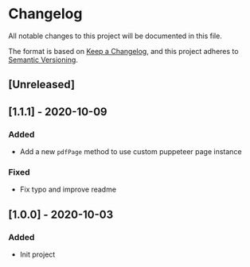 # Changelog
All notable changes to this project will be documented in this file.

The format is based on [Keep a Changelog](https://keepachangelog.com/en/1.0.0/),
and this project adheres to [Semantic Versioning](https://semver.org/spec/v2.0.0.html).

## [Unreleased]

## [1.1.1] - 2020-10-09
### Added
- Add a new `pdfPage` method to use custom puppeteer page instance

### Fixed
- Fix typo and improve readme

## [1.0.0] - 2020-10-03
### Added
- Init project
